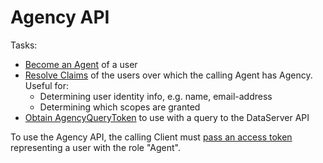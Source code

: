 # Agency API

Tasks:

* [Become an Agent](become_an_agent.md) of a user
* [Resolve Claims](resolve_claims.md) of the users over which the calling Agent has Agency. Useful for:
    * Determining user identity info, e.g. name, email-address
    * Determining which scopes are granted
* [Obtain AgencyQueryToken](obtain_agencyquerytoken.md) to use with a query to the DataServer API

To use the Agency API, the calling Client must [pass an access token](../getting_started/authorization.md) representing a user with the role "Agent".
